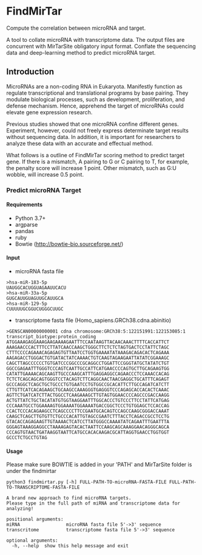 # FindMirTar
Compute the correlation between microRNA and target.

A tool to collate microRNA with transcriptome data. The output files are concurrent with MirTarSite obligatory input format. Conflate the sequencing data and deep-learning method to predict microRNA target.

## Introduction
MicroRNAs are a non-coding RNA in Eukaryota. Manifestly function as regulate transcriptional and translational programs by base pairing. They modulate biological processes, such as development, proliferation, and defense mechanism. Hence, apprehend the target of microRNAs could elevate gene expression research. 

Previous studies showed that one microRNA confine different genes. Experiment, however, could not freely express determinate target results without sequencing data. In addition, it is important for researchers to analyze these data with an accurate and effectual method.

What follows is a outline of FindMirTar scoring method to predict target gene. If there is a mismatch, A pairing to G or C pairing to T, for example, the penalty score will increase 1 point. Other mismatch, such as G:U wobble, will increase 0.5 point.

### Predict microRNA Target
#### Requirements
* Python 3.7+
* argparse
* pandas
* ruby
* Bowtie (http://bowtie-bio.sourceforge.net/)

#### Input 
* microRNA fasta file
```
>hsa-miR-183-5p
UAUGGCACUGGUAGAAUUCACU
>hsa-miR-33a-5p
GUGCAUUGUAGUUGCAUUGCA
>hsa-miR-129-5p
CUUUUUGCGGUCUGGGCUUGC
```
* transcriptome fasta file (Homo_sapiens.GRCh38.cdna.abinitio)
```
>GENSCAN00000000001 cdna chromosome:GRCh38:5:122151991:122153085:1 transcript_biotype:protein_coding
ATGGAAAGAGGAAAGAAGAAAAGAATTTCCAATAAGTTACAACAAACTTTTCACCATTCT
AAAGAACCCACTTTCCTTATCAACCAAGCTGGGCTTCTCTCTAGTGACTCCTATTCTAGC
CTTTCCCCAGAAACAGAGAGTGTTAATCCTGGTGAAAATATAAAGACAGACACTCAGAAA
AAGAGACCTGGGACTGTGATACTATCAAAACTGTCAAGTAGAAGAATTATATCGGAAAGC
CAGCTTAGCCCCCCTGTGATCCCGGCCCGCAGGCCTGGATTCCGGGTATGCTATATCTGT
GGCCGAGAATTTGGGTCCCAGTCAATTGCCATTCATGAACCCCAGTGCTTGCAGAAGTGG
CATATTGAAAACAGCAAGTTGCCCAAGCATTTGAGGAGGCCAGAACCCTCCAAACCACAG
TCTCTCAGCAGCAGTGGGTCCTACAGTCTTCAGGCAACTAACGAGGCTGCATTTCAGAGT
GCCCAGGCTCAGCTGCTGCCCTGTGAATCCTGTGGCCGCACATTCTTGCCAGATCATCTT
CTTGTTCATCACAGAAGCTGCAAGCCAAAGGGTGAGGGTCCCAGAGCACCACACTCAAAC
AGTTCTGATCATCTTACTGGCCTCAAGAAAGCTTGTAGTGGAACCCCAGCCCGACCAAGG
ACTGTTATCTGCTACATATGTGGTAAGGAATTTGGCACCCTGTCCCTTCCTATTCATGAG
CCCAAATGCCTGGAAAAGTGGAAAATGGAAAATGACCGGCTCCCTGTGGAGCTCCACCAG
CCACTCCCACAGAAGCCTCAGCCCCTTCCGAATGCACAGTCCAGCCAAGCGGGACCAAAT
CAAGCTCAGCTTGTGTTCTGCCCACATTGTAGCCGAATCTTTACCTCAGACCGCCTCCTG
GTACACCAGAGAAGTTGTAAAACTCATCCTTATGGGCCAAAATATCAGAATTTGAATTTA
GGGAGTAAAGGAGGCCTAAAAGAGTACACTAATTCCAAGCAGCAAAGGAACAGGGCAGCA
CCCAGTGTAACTGATAAGGTAATTCATGCCACACAAGACGCATTAGGTGAACCTGGTGGT
GCCCTCTGCCTGTAG
```

#### Usage
Please make sure BOWTIE is added in your 'PATH' and MirTarSite folder is under the findmirtar
```
python3 findmirtar.py [-h] FULL-PATH-TO-microRNA-FASTA-FILE FULL-PATH-TO-TRANSCRIPTOME-FASTA-FILE

A brand new approach to find microRNA targets.
Please type in the full path of miRNA and transcriptome data for analyzing!

positional arguments:
miRNA                 microRNA fasta file 5'->3' sequence
transcritome          transcriptome fasta file 5'->3' sequence

optional arguments:
  -h, --help  show this help message and exit
```
